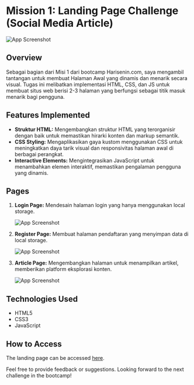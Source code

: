 # Mission 1: Landing Page Challenge (Social Media Article)

![App Screenshot](https://i.ibb.co/CBNCvdG/Description.png)

## Overview
Sebagai bagian dari Misi 1 dari bootcamp Harisenin.com, saya mengambil tantangan untuk membuat Halaman Awal yang dinamis dan menarik secara visual. Tugas ini melibatkan implementasi HTML, CSS, dan JS untuk membuat situs web berisi 2-3 halaman yang berfungsi sebagai titik masuk menarik bagi pengguna.

## Features Implemented
- **Struktur HTML:** Mengembangkan struktur HTML yang terorganisir dengan baik untuk memastikan hirarki konten dan markup semantik.
- **CSS Styling:** Mengaplikasikan gaya kustom menggunakan CSS untuk meningkatkan daya tarik visual dan responsivitas halaman awal di berbagai perangkat.
- **Interactive Elements:** Mengintegrasikan JavaScript untuk menambahkan elemen interaktif, memastikan pengalaman pengguna yang dinamis.

## Pages
1. **Login Page:** Mendesain halaman login yang hanya menggunakan local storage.
   
   ![App Screenshot](https://i.ibb.co/pLwTJpb/1-1-Login.png)
   
2. **Register Page:** Membuat halaman pendaftaran yang menyimpan data di local storage.

   ![App Screenshot](https://i.ibb.co/hR1Dr5G/127-0-0-1-5500-register-html.png)

3. **Article Page:** Mengembangkan halaman untuk menampilkan artikel, memberikan platform eksplorasi konten.

   ![App Screenshot](https://i.ibb.co/VqYzQ7N/1-3-Landing-Page-Sudah-Login.png)

## Technologies Used
- HTML5
- CSS3
- JavaScript

## How to Access
The landing page can be accessed [here](#).

Feel free to provide feedback or suggestions. Looking forward to the next challenge in the bootcamp!
